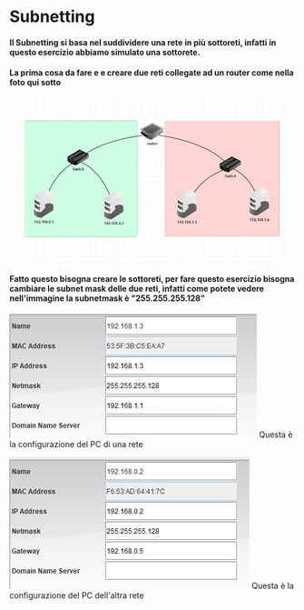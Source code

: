 # Subnetting

#### Il Subnetting si basa nel suddividere una rete in più sottoreti, infatti in questo esercizio abbiamo simulato una sottorete.
#### La prima cosa da fare e e creare due reti collegate ad un router come nella foto qui sotto

![Subnetting](./Img/Subnetting.png)

#### Fatto questo bisogna creare le sottoreti, per fare questo esercizio bisogna cambiare le subnet mask delle due reti, infatti come potete vedere nell'immagine la subnetmask è "255.255.255.128" 

![Esempio1](./Img/Esempio1.png)   Questa è la configurazione del PC di una rete

![Esempio2](./Img/Esempio2.png)   Questa è la configurazione del PC dell'altra rete


